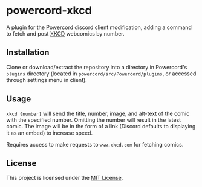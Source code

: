 # powercord-xkcd
A plugin for the [Powercord](https://github.com/powercord-org/powercord) discord client modification, adding a command to fetch and post [XKCD](https://xkcd.com/) webcomics by number.

## Installation
Clone or download/extract the repository into a directory in Powercord's `plugins` directory (located in `powercord/src/Powercord/plugins`, or accessed through settings menu in client).

## Usage
`xkcd {number}` will send the title, number, image, and alt-text of the comic with the specified number. Omitting the number will result in the latest comic. The image will be in the form of a link (Discord defaults to displaying it as an embed) to increase speed.

Requires access to make requests to `www.xkcd.com` for fetching comics.

## License
This project is licensed under the [MIT License](LICENSE).